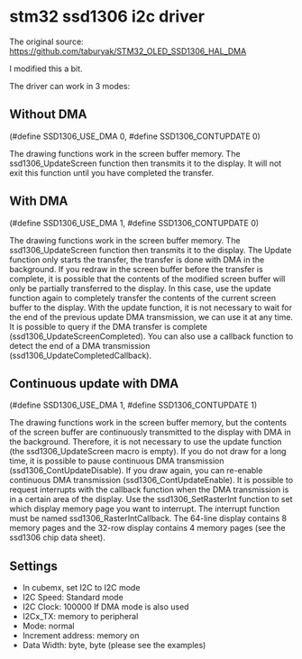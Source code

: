# stm32 ssd1306 i2c driver

The original source: https://github.com/taburyak/STM32_OLED_SSD1306_HAL_DMA

I modified this a bit.

The driver can work in 3 modes:

## Without DMA 
(#define SSD1306_USE_DMA 0, #define SSD1306_CONTUPDATE 0)

The drawing functions work in the screen buffer memory. The ssd1306_UpdateScreen function then transmits it to the display. It will not exit this function until you have completed the transfer.

## With DMA 
(#define SSD1306_USE_DMA 1, #define SSD1306_CONTUPDATE 0)

The drawing functions work in the screen buffer memory. The ssd1306_UpdateScreen function then transmits it to the display. The Update function only starts the transfer, the transfer is done with DMA in the background. If you redraw in the screen buffer before the transfer is complete, it is possible that the contents of the modified screen buffer will only be partially transferred to the display. In this case, use the update function again to completely transfer the contents of the current screen buffer to the display. With the update function, it is not necessary to wait for the end of the previous update DMA transmission, we can use it at any time.
It is possible to query if the DMA transfer is complete (ssd1306_UpdateScreenCompleted). You can also use a callback function to detect the end of a DMA transmission (ssd1306_UpdateCompletedCallback).

## Continuous update with DMA 
(#define SSD1306_USE_DMA 1, #define SSD1306_CONTUPDATE 1)

The drawing functions work in the screen buffer memory, but the contents of the screen buffer are continuously transmitted to the display with DMA in the background. Therefore, it is not necessary to use the update function (the ssd1306_UpdateScreen macro is empty). If you do not draw for a long time, it is possible to pause continuous DMA transmission (ssd1306_ContUpdateDisable). If you draw again, you can re-enable continuous DMA transmission (ssd1306_ContUpdateEnable).
It is possible to request interrupts with the callback function when the DMA transmission is in a certain area of the display. Use the ssd1306_SetRasterInt function to set which display memory page you want to interrupt. The interrupt function must be named ssd1306_RasterIntCallback.
The 64-line display contains 8 memory pages and the 32-row display contains 4 memory pages (see the ssd1306 chip data sheet).

## Settings
- In cubemx, set I2C to I2C mode
- I2C Speed: Standard mode
- I2C Clock: 100000
If DMA mode is also used
- I2Cx_TX: memory to peripheral
- Mode: normal
- Increment address: memory on
- Data Width: byte, byte
(please see the examples)

